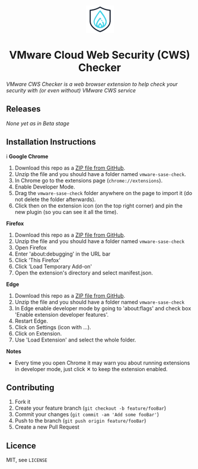 <p align="center">
  <img src="https://github.com/iddocohen/vmware-sase-check/blob/main/icon/icon128-white.png" width="75" height="75"/>
</p>

<h1 align="center">VMware Cloud Web Security (CWS) Checker</h1>

*VMware CWS Checker is a web browser extension to help check your security with (or even without) VMware CWS service*

## Releases
*None yet as in Beta stage* 

## Installation Instructions
i
**Google Chrome**
1. Download this repo as a [ZIP file from GitHub](https://github.com/iddocohen/vmware-sase-check/archive/refs/heads/main.zip).
2. Unzip the file and you should have a folder named `vmware-sase-check`.
3. In Chrome go to the extensions page (`chrome://extensions`).
4. Enable Developer Mode.
5. Drag the `vmware-sase-check` folder anywhere on the page to import it (do not delete the folder afterwards).
6. Click then on the extension icon (on the top right corner) and pin the new plugin (so you can see it all the time). 

**Firefox**
1. Download this repo as a [ZIP file from GitHub](https://github.com/iddocohen/vmware-sase-check/archive/refs/heads/main.zip).
2. Unzip the file and you should have a folder named `vmware-sase-check`
3. Open Firefox
4. Enter 'about:debugging' in the URL bar
5. Click 'This Firefox'
6. Click 'Load Temporary Add-on'
7. Open the extension's directory and select manifest.json.

**Edge**
1. Download this repo as a [ZIP file from GitHub](https://github.com/iddocohen/vmware-sase-check/archive/refs/heads/main.zip).
2. Unzip the file and you should have a folder named `vmware-sase-check`
3. In Edge enable developer mode by going to 'about:flags' and check box 'Enable extension developer features'.
4. Restart Edge.
5. Click on Settings (icon with ...).
6. Click on Extension.
7. Use 'Load Extension' and select the whole folder.


**Notes**
* Every time you open Chrome it may warn you about running extensions in developer mode, just click &#10005; to keep the extension enabled.

## Contributing

1. Fork it
2. Create your feature branch (`git checkout -b feature/fooBar`)
3. Commit your changes (`git commit -am 'Add some fooBar'`)
4. Push to the branch (`git push origin feature/fooBar`)
5. Create a new Pull Request

## Licence
MIT, see ``LICENSE``


